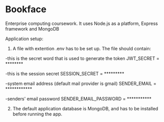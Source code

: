 # Bookface
Enterprise computing coursework. It uses Node.js as a platform, Express framework and MongoDB

Application setup:

1. A file with extention .env has to be set up. The file should contain:

-this is the secret word that is used to generate the token
JWT_SECRET = ********

-this is the session secret
SESSION_SECRET = *********

-system email address (default mail provider is gmail)
SENDER_EMAIL = ************

-senders' email password
SENDER_EMAIL_PASSWORD = ***********

2. The default application database is MongoDB, and has to be installed before running the app.


